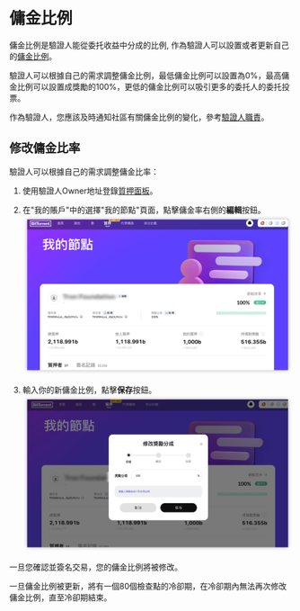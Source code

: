 # 傭金比例

傭金比例是驗證人能從委托收益中分成的比例, 作為驗證人可以設置或者更新自己的[傭金比例](/docs/validator/glossary#傭金)。

驗證人可以根據自己的需求調整傭金比例，最低傭金比例可以設置為0%，最高傭金比例可以設置成獎勵的100%，更低的傭金比例可以吸引更多的委托人的委托投票。

作為驗證人，您應該及時通知社區有關傭金比例的變化，參考[驗證人職責](/docs/validator/responsibilities)。 


## 修改傭金比率

驗證人可以根據自己的需求調整傭金比率：

1. 使用驗證人Owner地址登錄[質押面板](https://bt.io/staking/myAccount)。
2. 在"我的賬戶"中的選擇"我的節點"頁面，點擊傭金率右側的**編輯**按鈕。
![](../../static/img/commission_1_cn.png)

4. 輸入你的新傭金比例，點擊**保存**按鈕。
![](../../static/img/commission_2_cn.png)

一旦您確認並簽名交易，您的傭金比例將被修改。

一旦傭金比例被更新，將有一個80個檢查點的冷卻期，在冷卻期內無法再次修改傭金比例，直至冷卻期結束。


